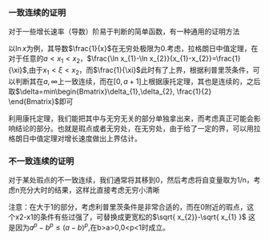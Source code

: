 ### 一致连续的证明
对于一些增长速率（导数）阶易于判断的简单函数，有一种通用的证明方法

以$\ln x$为例，其导数$\frac{1}{x}$在无穷处极限为0.考虑，拉格朗日中值定理，在对于任意的$a<x_{1}<x_{2}$，$\frac{\ln x_{1}-\ln x_{2}}{x_{1}-x_{2}}=\frac{1}{\xi}$,由于$x_{1}<\xi<x_{2}$，而$\frac{1}{\xi}$此时有了上界，根据利普里茨条件，可以判断其在$a,\infty$上一致连续，而在$[0,a+1]$上根据康托定理，其也是连续的，之后取$\delta=min\begin{Bmatrix}\delta_{1},\delta_{2}, \frac{1}{2} \end{Bmatrix}$即可

利用康托定理，我们能把其中与无穷无关的部分单独拿出来，而考虑真正可能会影响结论的部分。也就是瑕点或者无穷处，在无穷处，由于给了一定的界，可以用拉格朗日中值定理对增长速度做出上界估计。

### 不一致连续的证明
对于某处瑕点的不一致连续，我们通常将其移到0，然后考虑将自变量取为1/n，考虑n充分大时的结果，这样比直接考虑无穷小清晰


注意：在大于1的部分，考虑利普里茨条件是非常合适的，而在0附近的瑕点，这个x2-x1的条件有些过强了，可替换成更宽松的$\sqrt{ x_{2}}-\sqrt{ x_{1} }$
这是因为$a^p-b^p\leq (a-b)^p$,在b>a>0,0<p<1时成立。